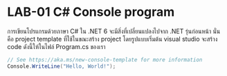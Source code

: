  # LAB-01 C# Console program


การเขียนโปรแกรมด้วยภาษา C# ใน .NET 6 จะมีสิ่งที่เปลี่ยนแปลงไปจาก .NET รุ่นก่อนหน้า นั่นคือ project template ที่ใช้ในขณะสร้าง project
โดยรูปแบบเริ่มต้น  visual studio จะสร้าง code ดังนี้ให้ในไฟล์ Program.cs ของเรา

``` C#
// See https://aka.ms/new-console-template for more information
Console.WriteLine("Hello, World!");
```
